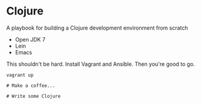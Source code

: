 # Clojure

A playbook for building a Clojure development environment from scratch

+ Open JDK 7
+ Lein
+ Emacs

This shouldn't be hard. Install Vagrant and Ansible. Then you're good to go.

```
vagrant up

# Make a coffee...

# Write some Clojure
```
